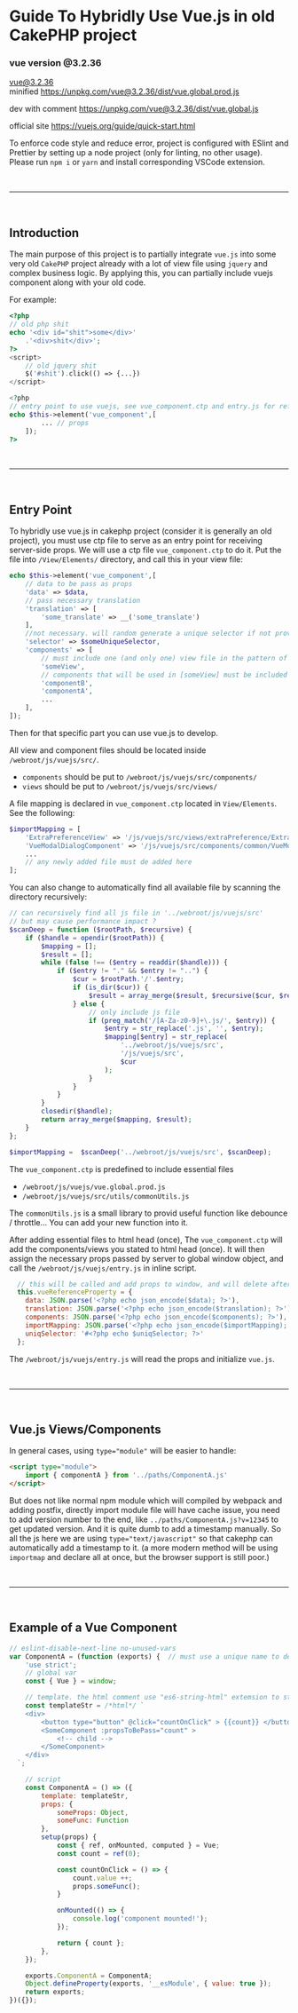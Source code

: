 # Guide To Hybridly Use Vue.js in old CakePHP project
### vue version @3.2.36
vue@3.2.36\
minified
https://unpkg.com/vue@3.2.36/dist/vue.global.prod.js

dev with comment
https://unpkg.com/vue@3.2.36/dist/vue.global.js

official site
https://vuejs.org/guide/quick-start.html


To enforce code style and reduce error, project is configured with ESlint and Prettier by setting up a node project (only for linting, no other usage). Please run `npm i` or `yarn` and install corresponding VSCode extension.

<br>

---

<br>

## Introduction

The main purpose of this project is to partially integrate `vue.js` into some very old `CakePHP` project already with a lot of view file using `jquery` and complex business logic. By applying this, you can partially include vuejs component along with your old code.

For example:

```php
<?php
// old php shit
echo '<div id="shit">some</div>'
    .'<div>shit</div>';
?>
<script>
    // old jquery shit
    $('#shit').click(() => {...})
</script>

<?php
// entry point to use vuejs, see vue_component.ctp and entry.js for reference
echo $this->element('vue_component',[
        ... // props
    ]);
?>
```
<br>

---

<br>

## Entry Point
To hybridly use vue.js in cakephp project (consider it is generally an old project), you must use ctp file to serve as an entry point for receiving server-side props. We will use a ctp file `vue_component.ctp` to do it. Put the file into `/View/Elements/` directory, and call this in your view file:


```php
echo $this->element('vue_component',[
    // data to be pass as props
    'data' => $data,
    // pass necessary translation
    'translation' => [
        'some_translate' => __('some_translate')
    ],
    //not necessary. will random generate a unique selector if not provided.
    'selector' => $someUniqueSelector, 
    'components' => [
        // must include one (and only one) view file in the pattern of [filename]View to serve as entry point
        'someView',
        // components that will be used in [someView] must be included
        'componentB',
        'componentA', 
        ...
    ],
]);
```

Then for that specific part you can use vue.js to develop.

All view and component files should be located inside `/webroot/js/vuejs/src/`.
- `components` should be put to `/webroot/js/vuejs/src/components/`
- `views` should be put to `/webroot/js/vuejs/src/views/`
  
A file mapping is declared in `vue_component.ctp` located in `View/Elements`.\
See the following:

```php
$importMapping = [
    'ExtraPreferenceView' => '/js/vuejs/src/views/extraPreference/ExtraPreferenceView.js',
    'VueModalDialogComponent' => '/js/vuejs/src/components/common/VueModalDialogComponent.js',
    ...
    // any newly added file must de added here
];
```

You can also change to automatically find all available file by scanning the directory recursively:

```php
// can recursively find all js file in '../webroot/js/vuejs/src'
// but may cause performance impact ?
$scanDeep = function ($rootPath, $recursive) {
    if ($handle = opendir($rootPath)) {
        $mapping = [];
        $result = [];
        while (false !== ($entry = readdir($handle))) {
            if ($entry != "." && $entry != "..") {
                $cur = $rootPath.'/'.$entry;
                if (is_dir($cur)) {
                    $result = array_merge($result, $recursive($cur, $recursive));
                } else {
                    // only include js file
                    if (preg_match('/[A-Za-z0-9]+\.js/', $entry)) {
                        $entry = str_replace('.js', '', $entry);
                        $mapping[$entry] = str_replace(
                            '../webroot/js/vuejs/src',
                            '/js/vuejs/src',
                            $cur
                        );
                    }
                }
            }
        }
        closedir($handle);
        return array_merge($mapping, $result);
    }
};

$importMapping =  $scanDeep('../webroot/js/vuejs/src', $scanDeep);
```

The `vue_component.ctp` is predefined to include essential files
- `/webroot/js/vuejs/vue.global.prod.js` 
- `/webroot/js/vuejs/src/utils/commonUtils.js`

The `commonUtils.js` is a small library to provid useful function like debounce / throttle... You can add your new function into it.

After adding essential files to html head (once), The `vue_component.ctp` will add the components/views you stated to html head (once). It will then assign the necessary props passed by server to global window object, and call the `/webroot/js/vuejs/entry.js`  in inline script.

```js
  // this will be called and add props to window, and will delete after component mounted
  this.vueReferenceProperty = {
    data: JSON.parse('<?php echo json_encode($data); ?>'),
    translation: JSON.parse('<?php echo json_encode($translation); ?>'),
    components: JSON.parse('<?php echo json_encode($components); ?>'),
    importMapping: JSON.parse('<?php echo json_encode($importMapping); ?>'),
    uniqSelector: '#<?php echo $uniqSelector; ?>'
  };
```

The `/webroot/js/vuejs/entry.js` will read the props and initialize `vue.js`.

<br>

---

<br>

## Vue.js Views/Components
In general cases, using `type="module"` will be easier to handle:
```html
<script type="module">
    import { componentA } from '../paths/ComponentA.js'
</script>
```
But does not like normal npm module which will compiled by webpack and adding postfix, directly import module file will have cache issue, you need to add version number to the end, like `../paths/ComponentA.js?v=12345` to get updated version. And it is quite dumb to add a timestamp manually. So all the js here we are using `type="text/javascript"` so that cakephp can automatically add a timestamp to it. (a more modern method will be using `importmap` and declare all at once, but the browser support is still poor.)

<br>

---

<br>

## Example of a Vue Component

```js
// eslint-disable-next-line no-unused-vars
var ComponentA = (function (exports) {  // must use a unique name to declare in global
    'use strict';
    // global var
    const { Vue } = window;

    // template. the html comment use "es6-string-html" extemsion to style html str
    const templateStr = /*html*/ `
    <div>
        <button type="button" @click="countOnClick" > {{count}} </button>
        <SomeComponent :propsToBePass="count" >
            <!-- child -->
        </SomeComponent>
    </div>
  `;

    // script
    const ComponentA = () => ({
        template: templateStr,
        props: {
            someProps: Object,
            someFunc: Function
        },
        setup(props) {
            const { ref, onMounted, computed } = Vue;
            const count = ref(0);

            const countOnClick = () => {
                count.value ++;
                props.someFunc();
            }

            onMounted(() => {
                console.log('component mounted!');
            });

            return { count };
        },
    });

    exports.ComponentA = ComponentA;
    Object.defineProperty(exports, '__esModule', { value: true });
    return exports;
})({});


```



